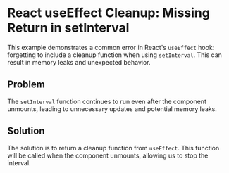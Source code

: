 # React useEffect Cleanup: Missing Return in setInterval
This example demonstrates a common error in React's `useEffect` hook: forgetting to include a cleanup function when using `setInterval`.  This can result in memory leaks and unexpected behavior.

## Problem
The `setInterval` function continues to run even after the component unmounts, leading to unnecessary updates and potential memory leaks.

## Solution
The solution is to return a cleanup function from `useEffect`.  This function will be called when the component unmounts, allowing us to stop the interval.